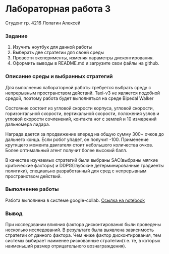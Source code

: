 # Лабораторная работа 3

Студент гр. 4216 Лопатин Алексей

### Задание

1. Изучить ноутбук для данной работы
2. Выберать две стратегии для своей среды
3. Провести эксперименты, изменяя параметры дисконтирования.
4. Оформить выводы в README.md и загрузите свои файлы на github.


### Описание среды и выбранных стратегий

Для выполнения лабораторной работы требуется выбрать среду с непрерывным пространством действий. Taxi-v3 не является подобной средой, поэтому работа будет выполняться на среде Bipedal Walker

Состояние состоит из угловой скорости корпуса, угловой скорости, горизонтальной скорости, вертикальной скорости, положения узлов и угловой скорости сочленений, контакта ног с землей и 10 измерений дальномера лидара.

Награда дается за продвижение вперед на общую сумму 300+ очков до дальнего конца. Если робот упадет, он получит -100. Применение крутящего момента двигателя стоит небольшого количества очков. Более оптимальный агент получит более высокий балл.

В качестве изучаемых стратегий были выбраны SAC(выбраны мягкие критические факторы) и DDPG(глубокие детерминированные градиенты политики), специально разработанный для сред с непрерывным пространством действий.

### Выполнение работы
Работа выполнена в системе google-collab. [Ссылка на notebook](https://github.com/alexshovel/AlekseyLopatin/blob/lopatin-lab3/Practice/2024/VTSAI/Lopatin_Aleksey/lab3/Lopatin_LR3.ipynb)

### Вывод
При исследовании влияния фактора дисконтирования были проведены несколько исследований. В результате была выявлена зависимость стратегии от данного фактора.
Чем ниже фактор дисконтирования, тем системы выбирает наименее рискованные стратегии(т.е. те, в которых наименьший размер отрицательного вознаграждения).
